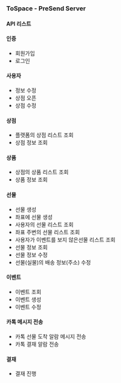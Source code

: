 ### ToSpace - PreSend Server
#### API 리스트

#### 인증
- 회원가입
- 로그인

#### 사용자
- 정보 수정
- 상점 오픈
- 상점 수정

#### 상점 
- 플랫폼의 상점 리스트 조회
- 상점 정보 조회

#### 상품
- 상점의 상품 리스트 조회
- 상품 정보 조회

#### 선물
- 선물 생성
- 좌표에 선물 생성
- 사용자의 선물 리스트 조회
- 좌표 주변의 선물 리스트 조회
- 사용자가 이벤트를 보지 않은선물 리스트 조회
- 선물 정보 조회
- 선물 정보 수정
- 선물(실물)의 배송 정보(주소) 수정

#### 이벤트
- 이벤트 조회
- 이벤트 생성
- 이벤트 수정

#### 카톡 메시지 전송
- 카톡 선물 도착 알람 메시지 전송 
- 카톡 결재 알람 전송

#### 결재
- 결재 진행

